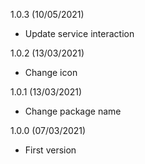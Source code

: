 1.0.3 (10/05/2021) 
 * Update service interaction

1.0.2 (13/03/2021) 
 * Change icon

1.0.1 (13/03/2021) 
 * Change package name

1.0.0 (07/03/2021) 
 * First version